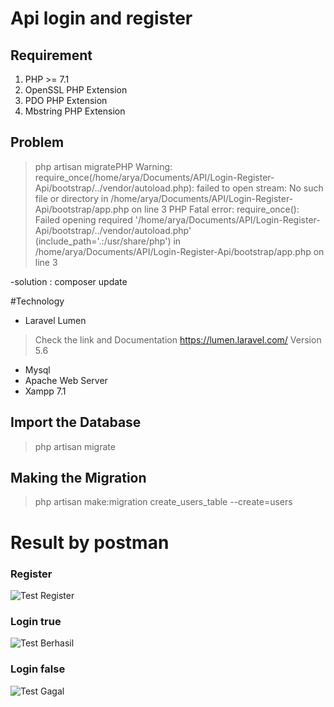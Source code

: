 # Api login and register

## **Requirement**

1. PHP >= 7.1
2. OpenSSL PHP Extension
3. PDO PHP Extension
4. Mbstring PHP Extension

## **Problem**
> php artisan migratePHP Warning:  require_once(/home/arya/Documents/API/Login-Register-Api/bootstrap/../vendor/autoload.php): failed to open stream: No such file or directory in /home/arya/Documents/API/Login-Register-Api/bootstrap/app.php on line 3
PHP Fatal error:  require_once(): Failed opening required '/home/arya/Documents/API/Login-Register-Api/bootstrap/../vendor/autoload.php' (include_path='.:/usr/share/php') in /home/arya/Documents/API/Login-Register-Api/bootstrap/app.php on line 3

-solution : composer update

#Technology
 - Laravel Lumen
> Check the link and Documentation https://lumen.laravel.com/
> Version 5.6

 - Mysql
 - Apache Web Server
 - Xampp 7.1

## Import the Database
> php artisan migrate

## Making the Migration
> php artisan make:migration create_users_table --create=users

# Result by postman

### Register

![Test Register](https://cdn1.imggmi.com/uploads/2018/5/23/7555cc1697491ea95714dd10f1d99545-full.png)

### Login true
![Test Berhasil](https://cdn1.imggmi.com/uploads/2018/5/23/24f40db988b8f0e1772446f9f90c4bbe-full.png)

### Login false
![Test Gagal](https://cdn1.imggmi.com/uploads/2018/5/23/bcd0a5993108132a6604d435f124b210-full.png)


